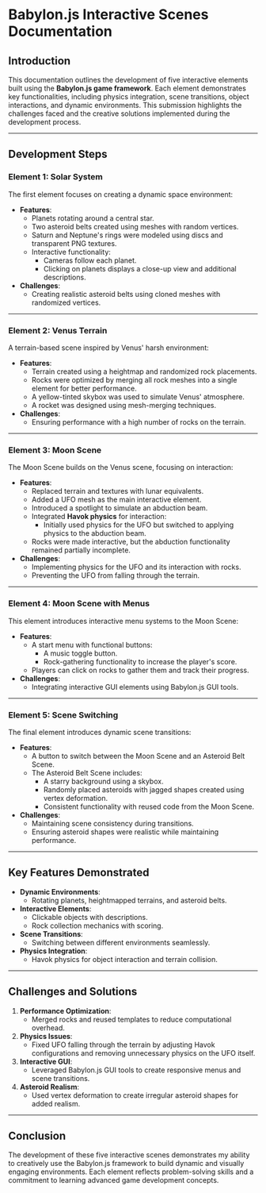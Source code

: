 # Babylon.js Interactive Scenes Documentation

## Introduction

This documentation outlines the development of five interactive elements built using the **Babylon.js game framework**. Each element demonstrates key functionalities, including physics integration, scene transitions, object interactions, and dynamic environments. This submission highlights the challenges faced and the creative solutions implemented during the development process.

---

## Development Steps

### **Element 1: Solar System**
The first element focuses on creating a dynamic space environment:
- **Features**:
  - Planets rotating around a central star.
  - Two asteroid belts created using meshes with random vertices.
  - Saturn and Neptune's rings were modeled using discs and transparent PNG textures.
  - Interactive functionality:
    - Cameras follow each planet.
    - Clicking on planets displays a close-up view and additional descriptions.
- **Challenges**:
  - Creating realistic asteroid belts using cloned meshes with randomized vertices.

---

### **Element 2: Venus Terrain**
A terrain-based scene inspired by Venus' harsh environment:
- **Features**:
  - Terrain created using a heightmap and randomized rock placements.
  - Rocks were optimized by merging all rock meshes into a single element for better performance.
  - A yellow-tinted skybox was used to simulate Venus' atmosphere.
  - A rocket was designed using mesh-merging techniques.
- **Challenges**:
  - Ensuring performance with a high number of rocks on the terrain.

---

### **Element 3: Moon Scene**
The Moon Scene builds on the Venus scene, focusing on interaction:
- **Features**:
  - Replaced terrain and textures with lunar equivalents.
  - Added a UFO mesh as the main interactive element.
  - Introduced a spotlight to simulate an abduction beam.
  - Integrated **Havok physics** for interaction:
    - Initially used physics for the UFO but switched to applying physics to the abduction beam.
  - Rocks were made interactive, but the abduction functionality remained partially incomplete.
- **Challenges**:
  - Implementing physics for the UFO and its interaction with rocks.
  - Preventing the UFO from falling through the terrain.

---

### **Element 4: Moon Scene with Menus**
This element introduces interactive menu systems to the Moon Scene:
- **Features**:
  - A start menu with functional buttons:
    - A music toggle button.
    - Rock-gathering functionality to increase the player's score.
  - Players can click on rocks to gather them and track their progress.
- **Challenges**:
  - Integrating interactive GUI elements using Babylon.js GUI tools.

---

### **Element 5: Scene Switching**
The final element introduces dynamic scene transitions:
- **Features**:
  - A button to switch between the Moon Scene and an Asteroid Belt Scene.
  - The Asteroid Belt Scene includes:
    - A starry background using a skybox.
    - Randomly placed asteroids with jagged shapes created using vertex deformation.
    - Consistent functionality with reused code from the Moon Scene.
- **Challenges**:
  - Maintaining scene consistency during transitions.
  - Ensuring asteroid shapes were realistic while maintaining performance.

---

## Key Features Demonstrated
- **Dynamic Environments**:
  - Rotating planets, heightmapped terrains, and asteroid belts.
- **Interactive Elements**:
  - Clickable objects with descriptions.
  - Rock collection mechanics with scoring.
- **Scene Transitions**:
  - Switching between different environments seamlessly.
- **Physics Integration**:
  - Havok physics for object interaction and terrain collision.

---

## Challenges and Solutions
1. **Performance Optimization**:
   - Merged rocks and reused templates to reduce computational overhead.
2. **Physics Issues**:
   - Fixed UFO falling through the terrain by adjusting Havok configurations and removing unnecessary physics on the UFO itself.
3. **Interactive GUI**:
   - Leveraged Babylon.js GUI tools to create responsive menus and scene transitions.
4. **Asteroid Realism**:
   - Used vertex deformation to create irregular asteroid shapes for added realism.

---

## Conclusion
The development of these five interactive scenes demonstrates my ability to creatively use the Babylon.js framework to build dynamic and visually engaging environments. Each element reflects problem-solving skills and a commitment to learning advanced game development concepts.

